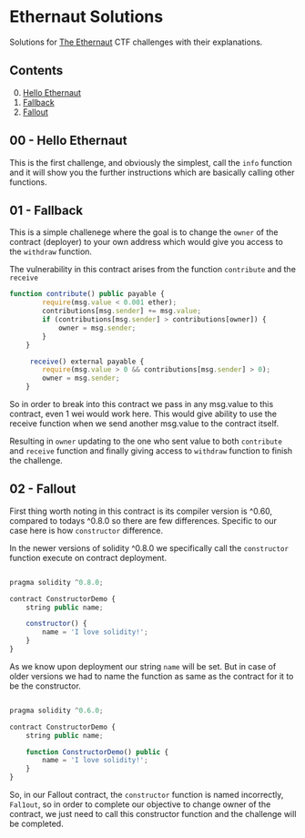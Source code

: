 # Ethernaut Solutions

Solutions for [The Ethernaut](https://ethernaut.openzeppelin.com/) CTF challenges with their explanations.

## Contents

0.  [Hello Ethernaut](#00---hello-ethernaut)
1.  [Fallback](#01---fallback)
2.  [Fallout](#02---fallout)

## 00 - Hello Ethernaut

This is the first challenge, and obviously the simplest, call the `info` function and it will show you the further instructions which are basically calling other functions.

## 01 - Fallback

This is a simple challenege where the goal is to change the `owner` of the contract (deployer) to your own address which would give you access to the `withdraw` function.

The vulnerability in this contract arises from the function `contribute` and the `receive`

```javascript
function contribute() public payable {
        require(msg.value < 0.001 ether);
        contributions[msg.sender] += msg.value;
        if (contributions[msg.sender] > contributions[owner]) {
            owner = msg.sender;
        }
    }

     receive() external payable {
        require(msg.value > 0 && contributions[msg.sender] > 0);
        owner = msg.sender;
    }
```

So in order to break into this contract we pass in any msg.value to this contract, even 1 wei would work here. This would give ability to use the receive function when we send another msg.value to the contract itself.

Resulting in `owner` updating to the one who sent value to both `contribute` and `receive` function and finally giving access to `withdraw` function to finish the challenge.

## 02 - Fallout

First thing worth noting in this contract is its compiler version is ^0.60, compared to todays ^0.8.0 so there are few differences. Specific to our case here is how `constructor` difference.

In the newer versions of solidity ^0.8.0 we specifically call the `constructor` function execute on contract deployment.

```javascript

pragma solidity ^0.8.0;

contract ConstructorDemo {
    string public name;

    constructor() {
        name = 'I love solidity!';
    }
}
```

As we know upon deployment our string `name` will be set. But in case of older versions we had to name the function as same as the contract for it to be the constructor.

```javascript

pragma solidity ^0.6.0;

contract ConstructorDemo {
    string public name;

    function ConstructorDemo() public {
        name = 'I love solidity!';
    }
}
```

So, in our Fallout contract, the `constructor` function is named incorrectly, `Fal1out`, so in order to complete our objective to change owner of the contract, we just need to call this constructor function and the challenge will be completed.

